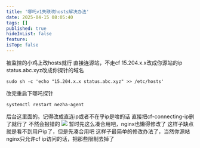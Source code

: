 ```yaml
---
title: '哪吒v1失联改hosts解决办法'
date: 2025-04-15 08:05:40
tags: []
published: true
hideInList: false
feature: 
isTop: false
---
```

被监控的小鸡上改hosts就行
直接连源站，不走cf
15.204.x.x改成你源站的ip
status.abc.xyz改成你探针的域名

```
sudo sh -c 'echo "15.204.x.x status.abc.xyz" >> /etc/hosts'
```
改完重启下哪吒探针
```
systemctl restart nezha-agent
```
后台这里面的。记得改成直连ip或者不在乎ip是啥的话
直接把cf-connecting-ip删了就行了
不然会报错的
![](https://s3.qklg.net/img/B2ONQPj.png)
暂时先这么凑合用吧，nginx也懒得修改了
这样子缺点就是看不到用户ip了，但是先凑合用吧
这样子最简单的修改办法了，当然你源站nginx只允许cf ip访问的话，把那些限制去掉了
